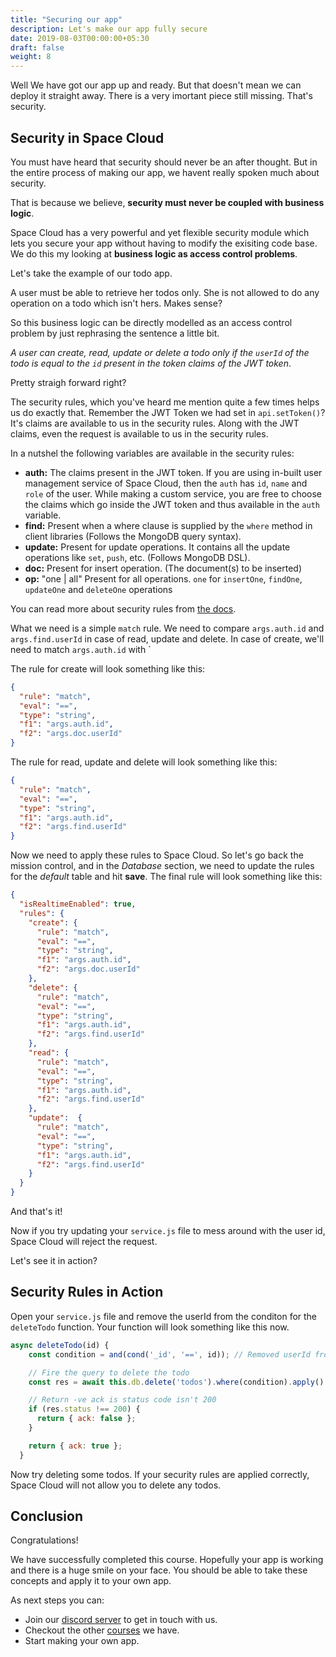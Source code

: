```yaml
---
title: "Securing our app"
description: Let's make our app fully secure
date: 2019-08-03T00:00:00+05:30
draft: false
weight: 8
---
```


Well We have got our app up and ready. But that doesn't mean we can deploy it straight away. There is a very imortant piece still missing. That's security.

## Security in Space Cloud

You must have heard that security should never be an after thought. But in the entire process of making our app, we havent really spoken much about security.

That is because we believe, **security must never be coupled with business logic**.

Space Cloud has a very powerful and yet flexible security module which lets you secure your app without having to modify the exisiting code base. We do this my looking at **business logic as access control problems**.

Let's take the example of our todo app.

A user must be able to retrieve her todos only. She is not allowed to do any operation on a todo which isn't hers. Makes sense?

So this business logic can be directly modelled as an access control problem by just rephrasing the sentence a little bit.

_A user can create, read, update or delete a todo only if the `userId` of the todo is equal to the `id` present in the token claims of the JWT token_. 

Pretty straigh forward right?

The security rules, which you've heard me mention quite a few times helps us do exactly that. Remember the JWT Token we had set in `api.setToken()`? It's claims are available to us in the security rules. Along with the JWT claims, even the request is available to us in the security rules.

In a nutshel the following variables are available in the security rules:

- **auth:** The claims present in the JWT token. If you are using in-built user management service of Space Cloud, then the `auth` has `id`, `name` and `role` of the user. While making a custom service, you are free to choose the claims which go inside the JWT token and thus available in the `auth` variable.
- **find:** Present when a where clause is supplied by the `where` method in client libraries (Follows the MongoDB query syntax).
- **update:** Present for update operations. It contains all the update operations like `set`, `push`, etc. (Follows MongoDB DSL). 
- **doc:** Present for insert operation. (The document(s) to be inserted)
- **op:** "one | all" Present for all operations. `one` for `insertOne`, `findOne`, `updateOne` and `deleteOne` operations 

You can read more about security rules from [the docs](https://spaceuptech.com/docs/security/overview).

What we need is a simple `match` rule. We need to compare `args.auth.id` and `args.find.userId` in case of read, update and delete. In case of create, we'll need to match `args.auth.id` with `

The rule for create will look something like this:

```json
{
  "rule": "match",
  "eval": "==",
  "type": "string",
  "f1": "args.auth.id",
  "f2": "args.doc.userId"
}
```

The rule for read, update and delete will look something like this:

```json
{
  "rule": "match",
  "eval": "==",
  "type": "string",
  "f1": "args.auth.id",
  "f2": "args.find.userId"
}
```

Now we need to apply these rules to Space Cloud. So let's go back the mission control, and in the _Database_ section, we need to update the rules for the _default_ table and hit **save**. The final rule will look something like this:

```json
{
  "isRealtimeEnabled": true,
  "rules": {
    "create": {
      "rule": "match",
      "eval": "==",
      "type": "string",
      "f1": "args.auth.id",
      "f2": "args.doc.userId"
    },
    "delete": {
      "rule": "match",
      "eval": "==",
      "type": "string",
      "f1": "args.auth.id",
      "f2": "args.find.userId"
    },
    "read": {
      "rule": "match",
      "eval": "==",
      "type": "string",
      "f1": "args.auth.id",
      "f2": "args.find.userId"
    },
    "update":  {
      "rule": "match",
      "eval": "==",
      "type": "string",
      "f1": "args.auth.id",
      "f2": "args.find.userId"
    }
  }
}
```

And that's it!

Now if you try updating your `service.js` file to mess around with the user id, Space Cloud will reject the request.

Let's see it in action?

## Security Rules in Action

Open your `service.js` file and remove the userId from the conditon for the `deleteTodo` function. Your function will look something like this now.

```js
async deleteTodo(id) {
    const condition = and(cond('_id', '==', id)); // Removed userId from condition

    // Fire the query to delete the todo
    const res = await this.db.delete('todos').where(condition).apply()

    // Return -ve ack is status code isn't 200
    if (res.status !== 200) {
      return { ack: false };
    }

    return { ack: true };
  }
```

Now try deleting some todos. If your security rules are applied correctly, Space Cloud will not allow you to delete any todos.

## Conclusion

Congratulations!

We have successfully completed this course. Hopefully your app is working and there is a huge smile on your face. You should be able to take these concepts and apply it to your own app.

As next steps you can:

- Join our [discord server](https://discordapp.com/invite/ypXEEBr) to get in touch with us.
- Checkout the other [courses](https://learn.spaceuptech.com) we have.
- Start making your own app.